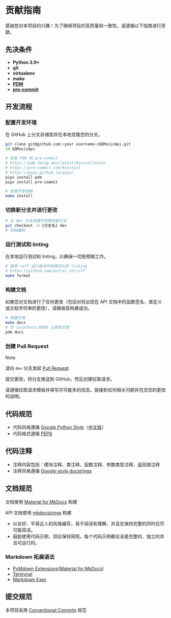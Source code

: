 # 贡献指南

感谢您对本项目的兴趣！为了确保项目的高质量和一致性，请遵循以下指南进行贡献。

## 先决条件

- **Python 3.9+**
- **git**
- **virtualenv**
- **make**
- [**PDM**](https://pdm.fming.dev/latest/#installation)
- [**pre-commit**](https://pre-commit.com/)

## 开发流程

### 配置开发环境

在 GitHub 上分叉存储库并在本地克隆您的分叉。

```bash linenums="0"
git clone git@github.com:<your username>/QQMusicApi.git
cd QQMusicApi

# 安装 PDM 和 pre-commit
# https://pdm.fming.dev/latest/#installation
# https://pre-commit.com/#install
# https://pypa.github.io/pipx/
pipx install pdm
pipx install pre-commit

# 安装开发依赖
make install
```

### 切换新分支并进行更改

```bash linenums="0"
# 从 dev 分支创建并切换到新分支
git checkout -b {分支名} dev
# 开始编码
```

### 运行测试和 linting

在本地运行测试和 linting，以确保一切按预期工作。

```bash linenums="0"
# 使用 ruff 运行自动代码格式化和 linting
# https://github.com/astral-sh/ruff
make format
```

### 构建文档

如果您对文档进行了任何更改（包括对将出现在 API 文档中的函数签名、类定义或文档字符串的更改），请确保其构建成功。

```bash linenums="0"
# 构建文档
make docs
# 在 localhost:8000 上提供文档
pdm docs
```

### 创建 Pull Request

> [!NOTE]
> 请向 `dev` 分支发起 [Pull Request](https://github.com/luren-dc/QQMusicapi/pulls)

提交更改，将分支推送到 GitHub，然后创建拉取请求。

请遵循拉取请求模板并填写尽可能多的信息。链接到任何相关问题并包含您的更改的说明。

## 代码规范

- 代码风格遵循 [Google Python Style](https://google.github.io/styleguide/pyguide.html)（[中文版](https://google-styleguide.readthedocs.io/zh_CN/latest/google-python-styleguide/contents.html)）
- 代码格式遵循 [PEP8](https://www.python.org/dev/peps/pep-0008/)

## 代码注释

- 注释内容包括：模块注释、类注释、函数注释、参数类型注释、返回值注释
- 注释风格遵循 [Google-style docstrings](https://google.github.io/styleguide/pyguide.html#38-comments-and-docstrings)

## 文档规范

文档使用 [Material for MkDocs](https://squidfunk.github.io/mkdocs-material/) 构建

API 文档使用 [mkdocstrings](https://mkdocstrings.github.io/) 构建

- 以友好、平易近人的风格编写，易于阅读和理解，并且在保持完整的同时应尽可能简洁。
- 鼓励使用代码示例，但应保持简短。每个代码示例都应该是完整的、独立的并且可运行的。

### Markdown 拓展语法

- [PyMdown Extensions](https://facelessuser.github.io/pymdown-extensions/extensions)([Material for MkDocs](https://squidfunk.github.io/mkdocs-material/reference/))
- [Termynal](https://termynal.github.io/termynal.py/)
- [Markdown Exec](https://pawamoy.github.io/markdown-exec/)

## 提交规范

本项目采用 [Conventional Commits](https://www.conventionalcommits.org/zh-hans/v1.0.0/) 规范
